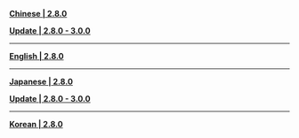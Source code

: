 **[Chinese | 2.8.0](https://autopatchcn.yuanshen.com/client_app/download/pc_zip/20220815143702_i3RDKzdbDWGYYfZZ/Audio_Chinese_3.0.0.zip)**

**[Update | 2.8.0 - 3.0.0](https://autopatchcn.yuanshen.com/client_app/update/hk4e_cn/18/zh-cn_2.8.0_3.0.0_hdiff_0osJAObthKPmDc3r.zip)**

---

**[English | 2.8.0](https://autopatchcn.yuanshen.com/client_app/download/pc_zip/20220815143702_i3RDKzdbDWGYYfZZ/Audio_English(US)_3.0.0.zip)**

---

**[Japanese | 2.8.0](https://autopatchcn.yuanshen.com/client_app/download/pc_zip/20220815143702_i3RDKzdbDWGYYfZZ/Audio_Japanese_3.0.0.zip)**

**[Update | 2.8.0 - 3.0.0](https://autopatchcn.yuanshen.com/client_app/update/hk4e_cn/18/ja-jp_2.8.0_3.0.0_hdiff_15hvOf7Fbrslt3W9.zip)**

---

**[Korean | 2.8.0](https://autopatchcn.yuanshen.com/client_app/download/pc_zip/20220815143702_i3RDKzdbDWGYYfZZ/Audio_Korean_3.0.0.zip)**
